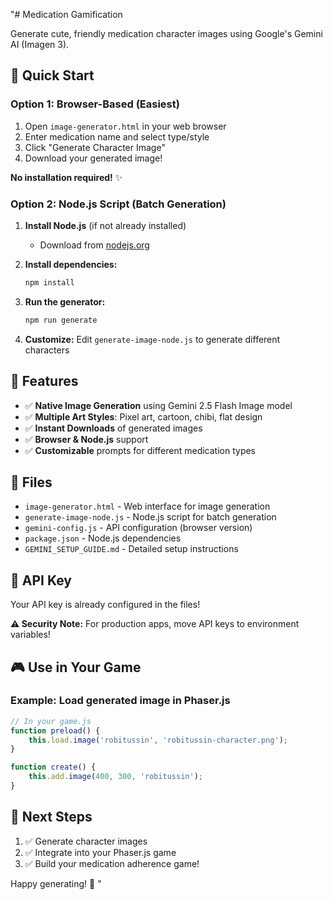 "# Medication Gamification

Generate cute, friendly medication character images using Google's Gemini AI (Imagen 3).

## 🚀 Quick Start

### Option 1: Browser-Based (Easiest)

1. Open `image-generator.html` in your web browser
2. Enter medication name and select type/style
3. Click "Generate Character Image"
4. Download your generated image!

**No installation required!** ✨

### Option 2: Node.js Script (Batch Generation)

1. **Install Node.js** (if not already installed)
   - Download from [nodejs.org](https://nodejs.org/)

2. **Install dependencies:**
   ```bash
   npm install
   ```

3. **Run the generator:**
   ```bash
   npm run generate
   ```

4. **Customize:** Edit `generate-image-node.js` to generate different characters

## 🎨 Features

- ✅ **Native Image Generation** using Gemini 2.5 Flash Image model
- ✅ **Multiple Art Styles**: Pixel art, cartoon, chibi, flat design
- ✅ **Instant Downloads** of generated images
- ✅ **Browser & Node.js** support
- ✅ **Customizable** prompts for different medication types

## 📁 Files

- `image-generator.html` - Web interface for image generation
- `generate-image-node.js` - Node.js script for batch generation
- `gemini-config.js` - API configuration (browser version)
- `package.json` - Node.js dependencies
- `GEMINI_SETUP_GUIDE.md` - Detailed setup instructions

## 🔑 API Key

Your API key is already configured in the files!

**⚠️ Security Note:** For production apps, move API keys to environment variables!

## 🎮 Use in Your Game

### Example: Load generated image in Phaser.js

```javascript
// In your game.js
function preload() {
    this.load.image('robitussin', 'robitussin-character.png');
}

function create() {
    this.add.image(400, 300, 'robitussin');
}
```

## 🎯 Next Steps

1. ✅ Generate character images
2. ✅ Integrate into your Phaser.js game
3. ✅ Build your medication adherence game!

Happy generating! 🚀
" 
